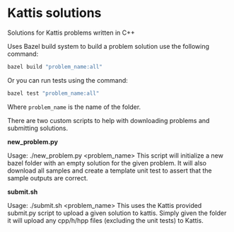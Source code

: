 # Kattis solutions

Solutions for Kattis problems written in C++

Uses Bazel build system to build a problem solution use the following command:
```bash
bazel build "problem_name:all"
```
Or you can run tests using the command:
```bash
bazel test "problem_name:all"
```
Where `problem_name` is the name of the folder.

There are two custom scripts to help with downloading problems and submitting solutions.

**new_problem.py**

Usage: ./new_problem.py <problem_name>
This script will initialize a new bazel folder with an empty solution for the given problem. It will also download all
samples and create a template unit test to assert that the sample outputs are correct.

**submit.sh**

Usage: ./submit.sh <problem_name>
This uses the Kattis provided submit.py script to upload a given solution to kattis. Simply given the folder it will
upload any cpp/h/hpp files (excluding the unit tests) to Kattis.
